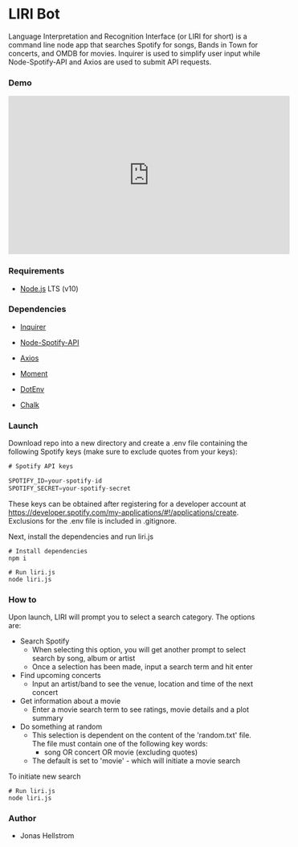 # LIRI Bot
Language Interpretation and Recognition Interface (or LIRI for short) is a command line node app that searches Spotify for songs, Bands in Town for concerts, and OMDB for movies. Inquirer is used to simplify user input while Node-Spotify-API and Axios are used to submit API requests.

### Demo
<iframe width="560" height="315" src="https://www.youtube.com/embed/IvFgERVwQFw" frameborder="0" allow="accelerometer; autoplay; encrypted-media; gyroscope; picture-in-picture" allowfullscreen></iframe>

### Requirements

  * [Node.js](https://nodejs.org/) LTS (v10)
  
### Dependencies

   * [Inquirer](https://www.npmjs.com/package/inquirer)
   
   * [Node-Spotify-API](https://www.npmjs.com/package/node-spotify-api)

   * [Axios](https://www.npmjs.com/package/axios)

   * [Moment](https://www.npmjs.com/package/moment)

   * [DotEnv](https://www.npmjs.com/package/dotenv)

   * [Chalk](https://www.npmjs.com/package/chalk)


### Launch

Download repo into a new directory and create a .env file containing the following Spotify keys (make sure to exclude quotes from your keys):

```js
# Spotify API keys

SPOTIFY_ID=your-spotify-id
SPOTIFY_SECRET=your-spotify-secret

```

These keys can be obtained after registering for a developer account at  <https://developer.spotify.com/my-applications/#!/applications/create>. Exclusions for the .env file is included in .gitignore.

Next, install the dependencies and run liri.js

```console
# Install dependencies
npm i

# Run liri.js
node liri.js

```

### How to

Upon launch, LIRI will prompt you to select a search category. The options are:

  - Search Spotify
    - When selecting this option, you will get another prompt to select search by song, album or artist
    - Once a selection has been made, input a search term and hit enter
  - Find upcoming concerts
    - Input an artist/band to see the venue, location and time of the next concert 
  - Get information about a movie
    - Enter a movie search term to see ratings, movie details and a plot summary
  - Do something at random
    - This selection is dependent on the content of the 'random.txt' file. The file must contain one of the following key words:
      - song OR concert OR movie (excluding quotes)
    - The default is set to 'movie' - which will initiate a movie search
      
To initiate new search 

```console
# Run liri.js
node liri.js

```

### Author

* Jonas Hellstrom

